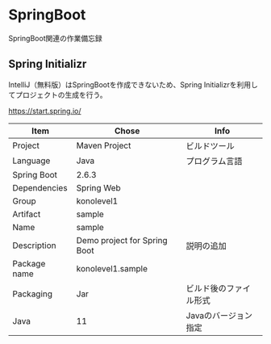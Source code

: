 # SpringBoot
SpringBoot関連の作業備忘録
## Spring Initializr
IntelliJ（無料版）はSpringBootを作成できないため、Spring Initializrを利用してプロジェクトの生成を行う。

https://start.spring.io/

| Item | Chose |Info |
| ---- | ---- | ---- 
| Project | Maven Project | ビルドツール |
| Language | Java | プログラム言語 |
| Spring Boot | 2.6.3 |  |
| Dependencies | Spring Web |  |
| Group | konolevel1 |  |
| Artifact | sample |  |
| Name | sample |  |
| Description | Demo project for Spring Boot | 説明の追加 |
| Package name | konolevel1.sample |  |
| Packaging |  Jar | ビルド後のファイル形式 |
| Java | 11 | Javaのバージョン指定 |